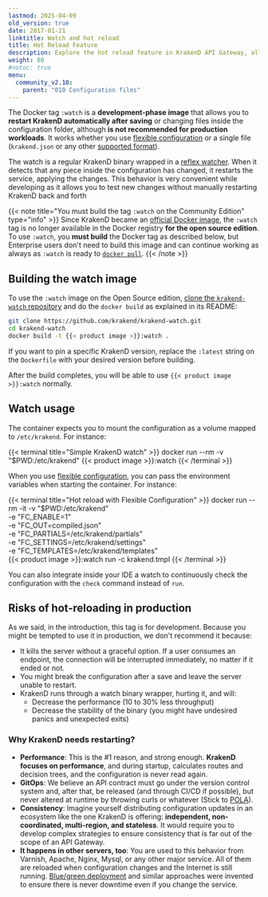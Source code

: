 ```yaml
---
lastmod: 2025-04-09
old_version: true
date: 2017-01-21
linktitle: Watch and hot reload
title: Hot Reload Feature
description: Explore the hot reload feature in KrakenD API Gateway, allowing dynamic configuration updates without service interruption for enhanced agility on development
weight: 80
#notoc: true
menu:
  community_v2.10:
    parent: "010 Configuration files"
---
```

The Docker tag `:watch` is a **development-phase image** that allows you to **restart KrakenD automatically after saving** or changing files inside the configuration folder, although **is not recommended for production workloads**. It works whether you use [flexible configuration](/docs/v2.10/configuration/flexible-config/) or a single file (`krakend.json` or any other [supported format](/docs/v2.10/configuration/supported-formats/)).

The watch is a regular KrakenD binary wrapped in a [reflex watcher](https://github.com/cespare/reflex). When it detects that any piece inside the configuration has changed, it restarts the service, applying the changes. This behavior is very convenient while developing as it allows you to test new changes without manually restarting KrakenD back and forth

{{< note title="You must build the tag `:watch` on the Community Edition" type="info" >}}
Since KrakenD became an [official Docker image](https://hub.docker.com/_/krakend), the `:watch` tag is no longer available in the Docker registry **for the open source edition**. To use `:watch`, you **must build** the Docker tag as described below, but Enterprise users don't need to build this image and can continue working as always as `:watch` is ready to [`docker pull`](/docs/enterprise/developer/hot-reload/).
{{< /note >}}

## Building the watch image
To use the `:watch` image on the Open Source edition, [clone the `krakend-watch` repository](https://github.com/krakend/krakend-watch/) and do the `docker build` as explained in its README:

```bash
git clone https://github.com/krakend/krakend-watch.git
cd krakend-watch
docker build -t {{< product image >}}:watch .
```
If you want to pin a specific KrakenD version, replace the `:latest` string on the `Dockerfile` with your desired version before building.

After the build completes, you will be able to use `{{< product image >}}:watch` normally.

## Watch usage
The container expects you to mount the configuration as a volume mapped to `/etc/krakend`. For instance:

{{< terminal title="Simple KrakenD watch" >}}
docker run --rm -v "$PWD:/etc/krakend" {{< product image >}}:watch
{{< /terminal >}}

When you use [flexible configuration](/docs/v2.10/configuration/flexible-config/), you can pass the environment variables when starting the container. For instance:

{{< terminal title="Hot reload with Flexible Configuration" >}}
docker run --rm -it -v "$PWD:/etc/krakend" \
    -e "FC_ENABLE=1" \
    -e "FC_OUT=compiled.json" \
    -e "FC_PARTIALS=/etc/krakend/partials" \
    -e "FC_SETTINGS=/etc/krakend/settings" \
    -e "FC_TEMPLATES=/etc/krakend/templates" \
    {{< product image >}}:watch run -c krakend.tmpl
{{< /terminal >}}

You can also integrate inside your IDE a watch to continuously check the configuration with the `check` command instead of `run`.

## Risks of hot-reloading in production

As we said, in the introduction, this tag is for development. Because you might be tempted to use it in production, we don't recommend it because:

- It kills the server without a graceful option. If a user consumes an endpoint, the connection will be interrupted immediately, no matter if it ended or not.
- You might break the configuration after a save and leave the server unable to restart.
- KrakenD runs through a watch binary wrapper, hurting it, and will:
  - Decrease the performance (10 to 30% less throughput)
  - Decrease the stability of the binary (you might have undesired panics and unexpected exits)

### Why KrakenD needs restarting?
- **Performance**: This is the #1 reason, and strong enough. **KrakenD focuses on performance**, and during startup, calculates routes and decision trees, and the configuration is never read again.
- **GitOps**: We believe an API contract must go under the version control system and, after that, be released (and through CI/CD if possible), but never altered at runtime by throwing curls or whatever (Stick to [POLA](https://en.wikipedia.org/wiki/Principle_of_least_astonishment)).
- **Consistency**: Imagine yourself distributing configuration updates in an ecosystem like the one KrakenD is offering: **independent, non-coordinated, multi-region, and stateless**. It would require you to develop complex strategies to ensure consistency that is far out of the scope of an API Gateway.
- **It happens in other servers, too**: You are used to this behavior from Varnish, Apache, Nginx, Mysql, or any other major service. All of them are reloaded when configuration changes and the Internet is still running. [Blue/green deployment](/docs/v2.10/deploying/#use-bluegreen-or-similar-deployment-strategy) and similar approaches were invented to ensure there is never downtime even if you change the service.
